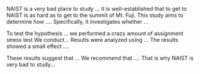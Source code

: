 NAIST is a very bad place to study ...
It is well-established that to get to NAIST is as hard as to get to the summit of Mt. Fuji. This study aims to determine how .... Specifically, it investigates whether ... 


To test the hypothesis ... we performed a crazy amount of assignment stress test 
We conduct...
Results were analyzed using ... The results showed a small effect .... 


These results suggest that ... We recommend that .... That is why NAIST is very bad to study...
